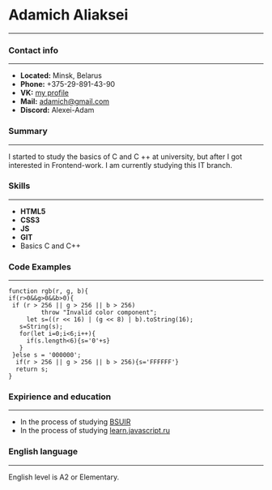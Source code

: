 # Adamich Aliaksei
---
### Contact info
---
  * __Located:__  Minsk, Belarus
  * __Phone:__ +375-29-891-43-90 
  * __VK:__ [my profile][1]
  * __Mail:__ adamich@gmail.com
  * __Discord:__ Alexei-Adam
 
### Summary
---

I started to study the basics of C and C ++ at university, 
but after I got interested in Frontend-work. I am currently 
studying this IT branch.
### Skills
---
* __HTML5__
* __CSS3__
* __JS__
* __GIT__ 
* Basics C and C++

### Code Examples
---
```
function rgb(r, g, b){
if(r>0&&g>0&&b>0){
 if (r > 256 || g > 256 || b > 256)
         throw "Invalid color component";
     let s=((r << 16) | (g << 8) | b).toString(16); 
   s=String(s);
   for(let i=0;i<6;i++){
     if(s.length<6){s='0'+s}
   }
 }else s = '000000';
  if(r > 256 || g > 256 || b > 256){s='FFFFFF'}
  return s;
}
```
### Expirience and education
---
* In the process of studying [BSUIR][3]
* In the process of studying [learn.javascript.ru][2]

### English language
---

English level is A2 or Elementary.


[1]: https://vk.com/id441508554
[2]: https://learn.javascript.ru
[3]: https://www.bsuir.by/

